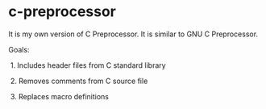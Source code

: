 # c-preprocessor
It is my own version of C Preprocessor. It is similar to GNU C Preprocessor.

Goals:

  1. Includes header files from C standard library
  
  2. Removes comments from C source file
  
  3. Replaces macro definitions

